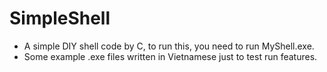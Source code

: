 # SimpleShell
- A simple DIY shell code by C, to run this, you need to run MyShell.exe.
- Some example .exe files written in Vietnamese just to test run features.
